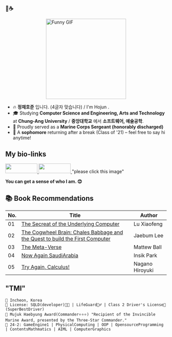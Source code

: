 ### 👋☕

<div style="display: flex; justify-content: center; align-items: center;">
  <img 
    src="https://i.giphy.com/media/v1.Y2lkPTc5MGI3NjExZmdpc2liNm5mb3pwM2pzYWlpaDNuazRuZm5ibWh5b2V6aWd0anhuZCZlcD12MV9pbnRlcm5hbF9naWZfYnlfaWQmY3Q9Zw/CTX0ivSQbI78A/giphy.gif" 
    alt="Funny GIF" 
    width="250" 
  />
</div>



- 🔥 **정채호준** 입니다. (4글자 맞습니다) / I'm Hojun .
- 🎓 Studying **Computer Science and Engineering, Arts and Technology** at **Chung-Ang University** / **중앙대학교** 에서 **소프트웨어, 예술공학**.
- 🦅 Proudly served as a **Marine Corps Sergeant (honorably discharged)**
- 🌱 A **sophomore** returning after a break (Class of '21) – feel free to say hi anytime!




## My bio-links
<span>

  <a href="https://www.instagram.com/ne_gr_za?utm_source=ig_web_button_share_sheet&igsh=ZDNlZDc0MzIxNw==">
    <img src="https://img.shields.io/badge/Instagram-E4405F?style=for-the-badge&logo=instagram&logoColor=white" width="100" height="30" />
  </a>
  <a href="https://youtu.be/L6sRyMrJoO0?si=-D_wMFLirR0-z0h0">
    <img 
      src="https://i.giphy.com/media/v1.Y2lkPTc5MGI3NjExc2wzYWR3Y3h5MWd6aHR2eGtvNXF5em0xdWUyYjZlcG5neXd5bXZvaiZlcD12MV9pbnRlcm5hbF9naWZfYnlfaWQmY3Q9Zw/SBz5WdRACsaqEEGRfl/giphy.gif" 
      width="100" height="30"
    /> 
  </a> "please click this image"
</span>






**You can get a sense of who I am. 😊**



## 📚 Book Recommendations

| No. | Title | Author |
|------|-------|----------|
| 01 | [The Secreat of the Underlying Computer](https://www.yes24.com/Product/Goods/125299750?pid=123487&cosemkid=go17107581468846387&utm_source=google_pc&utm_medium=cpc&utm_campaign=book_pc&utm_content=ys_240530_google_pc_cc_book_pc_12403%EB%8F%84%EC%84%9C&utm_term=%EC%BB%B4%ED%93%A8%ED%84%B0%EB%B0%91%EB%B0%94%EB%8B%A5%EC%9D%98%EB%B9%84%EB%B0%80&gad_source=1&gclid=CjwKCAiA9IC6BhA3EiwAsbltONxOWeqFMdzE0XgE2xvAhy51myI5i_TP6gSNbvuOPIlVh0JhSDKGbBoCr0cQAvD_BwE)  | Lu Xiaofeng |
| 02 | [The Cogwheel Brain: Chales Babbage and the Quest to build the First Computer](https://www.yes24.com/Product/Goods/25245406)  | Jaebum Lee |
| 03 | [The Meta-Verse](https://www.yes24.com/Product/Goods/119153901) | Mattew Ball |
| 04 | [Now Again SaudiArabia](https://www.yes24.com/Product/Goods/125297987) | Insik Park |
| 05 | [Try Again, Calculus!](https://www.yes24.com/Product/Goods/77126121) | Nagano Hiroyuki |

## "TMI"

```
📍 Incheon, Korea
💼 License: SQLD(developer)👨‍💻 | LifeGuard🏊‍♂️ | Class 2 Driver's License🚗(SuperBestDriver) 
🦾 Mujuk Haebyung Award(Commander⭐⭐⭐) "Recipient of the Invincible Marine Award, presented by the Three-Star Commander."
🎯 24-2: GameEngine1 | PhysicalComputing | OOP | OpensourceProgramming | ContentsMathmatics | AIML | ComputerGraphics
```






